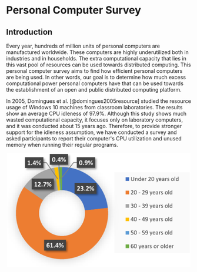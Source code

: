 # Personal Computer Survey

## Introduction

Every year, hundreds of million units of personal computers are  manufactured worldwide. These computers are highly underutilized both in industries and in households. The extra computational capacity that lies in this vast pool of resources can be used towards distributed computing. This personal computer survey aims to find how efficient personal computers are being used. In other words, our goal is to determine how much excess computational power personal computers have that can be used towards the establishment of an open and public distributed computing platform. 

In 2005, Domingues et al. [@domingues2005resource] studied the resource usage of Windows 10 machines from classroom laboratories. The results show an average CPU idleness of 97.9\%. Although this study shows much wasted computational capacity, it focuses only on laboratory computers, and it was conducted about 15 years ago. Therefore, to provide stronger support for the idleness assumption, we have conducted a survey and asked participants to report their computer's CPU utilization and unused memory when running their regular programs. 

<p align="center">
<img src="./img/Age.png" width="500"/>
</p>

<!-- \centering
![Gender](figures/Gender.pdf){width="\columnwidth"}

\centering
![Highest level of education](figures/Edu.pdf){width="\columnwidth"}

Overview of the Survey
======================

In this survey, we first gathered some demographic information about the
participant, such as their age, gender, and level of education. The rest
of the survey questions were aimed to find the amount of computational
power that is not being used. The participants first state the number of
personal computers that they own. Then they answer the following
questions for each of their computers:

-   On average, how many hours per day do you work with your personal
    computer?

-   What is the primary operating system that you use on your computer?

-   What is your computer's average CPU utilization when running regular
    programs?

-   What is the amount of unused memory, in gigabytes, on your computer
    when running regular programs?

About 700 people participated in this survey, mostly university students
of computer science or computer engineering.
Figure [\[fig:demographic\]](#fig:demographic){reference-type="ref"
reference="fig:demographic"} shows the demographic information of the
participants. Most of them are 20 - 29 years old, male, with a high
school diploma. In total, we gathered information about the utilization
of about 1150 computers.

Results
=======

Participants have been asked to indicate the number of personal
computers that they own. Figure
[\[fig:PC\_num\_all\]](#fig:PC_num_all){reference-type="ref"
reference="fig:PC_num_all"} shows the results of this question. About
half of the participants have one PC. The average number of personal
computers that a person owns is 1.65.

![Number of personal computers used each person
owns.](figures/PC_num_all.pdf){width="0.9\columnwidth"}

[\[fig:PC\_num\_all\]]{#fig:PC_num_all label="fig:PC_num_all"}

To get a better understanding of the gathered data, the average usage
time per day, CPU utilization, and unused memory of the participants'
main computer for the education groups and age groups are shown in
Fig. [\[fig:groupbyEducation\]](#fig:groupbyEducation){reference-type="ref"
reference="fig:groupbyEducation"} and
Fig. [\[fig:groupbyAge\]](#fig:groupbyAge){reference-type="ref"
reference="fig:groupbyAge"}, respectively. Since there were less than 10
participants with an education level of less than a high school diploma,
it was not possible to calculate a reliable average value for this
group. The situation is similar for the age groups of 50-59 years old,
and 60 years and older.

![Average main computer's usage time per day, CPU utilization, and
unused memory for each of the education
groups.[]{label="fig:groupbyEducation"}](figures/GroupbyEducation.pdf){#fig:groupbyEducation
width="\columnwidth"}

![Average main computer's usage time per day, CPU utilization, and
unused memory for each of the age
groups.[]{label="fig:groupbyAge"}](figures/GroupbyAge.pdf){#fig:groupbyAge
width="\columnwidth"}

It is also interesting to see the popularity of different operating
systems among the participants. About 73.8% of the computers are running
on Windows, which shows the popularity of this operating system. 16.6%
run on macOS, 8.4% on Linux, and the remaining 1.2% run on other
operating systems.

\begingroup
\centering
[\[tab:survey\_results\]]{#tab:survey_results
label="tab:survey_results"}

                    Time (Hours)   CPU (%)   Memory (GBs)
  ---------------- -------------- --------- --------------
   Main Computers       6.34        25.72        8.6
   All Computers        4.53        24.54        7.91

  : Average usage time, CPU utilization, and unused memory for the main
  computers and all the computers in the survey.

\endgroup
Finally, Table
[\[tab:survey\_results\]](#tab:survey_results){reference-type="ref"
reference="tab:survey_results"} shows the average usage time per day,
CPU utilization, and unused memory for the main computers and all the
computers in the survey. It can be seen that the average CPU utilization
for all the personal computers in this survey is 24.54%. Since most
participants are computer engineering and computer science students, the
average CPU utilization for a more general audience is expected to be
even less than this number. This result confirms our initial assumption
that personal computers are highly underutilized.

\bibliographystyle{ieeetr} -->
